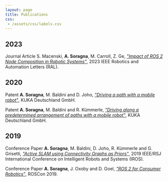 ```yaml
---
layout: page
title: Publications
css:
 - /assets/css/labels.css
---
```


## 2023

<span class='journal'>Journal Article</span> S. Macenski, **A. Soragna**, M. Carroll, Z. Ge, [*"Impact of ROS 2 Node Composition in Robotic Systems"*](https://ieeexplore.ieee.org/document/10132508), 2023 IEEE Robotics and Automation Letters (RAL).

## 2020

<span class='patent'>Patent</span> **A. Soragna**, M. Baldini and D. Joho, [*"Driving a path with a mobile robot"*](https://patents.google.com/patent/DE102019202705A1/en), KUKA Deutschland GmbH.

<span class='patent'>Patent</span> **A. Soragna**, M. Baldini and R. Kümmerle, [*"Driving along a predetermined arrangement of paths with a mobile robot"*](https://patents.google.com/patent/DE102019202702B3/en), KUKA Deutschland GmbH.


## 2019

<span class='paper'>Conference Paper</span> **A. Soragna**, M. Baldini, D. Joho, R. Kümmerle and G. Grisetti, [*"Active SLAM using Connectivity Graphs as Priors"*](https://ieeexplore.ieee.org/abstract/document/8968613), 2019 IEEE/RSJ International Conference on Intelligent Robots and Systems (IROS).

<span class='paper'>Conference Paper</span> **A. Soragna**, J. Oxoby and D. Goel, [*"ROS 2 for Consumer Robotics"*](https://roscon.ros.org/2019/talks/roscon2019_irobot_usecase.pdf), ROSCon 2019.
